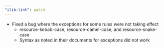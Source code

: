 ```yaml
---
"ilib-lint": patch
---
```


- Fixed a bug where the exceptions for some rules were not taking effect
  - resource-kebab-case, resource-camel-case, and resource-snake-case
  - Syntax as noted in their documents for exceptions did not work
